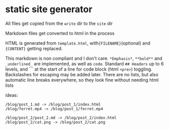 # static site generator
All files get copied from the `write` dir to the `site` dir

Markdown files get converted to html in the process

HTML is generated from `template.html`, with`{FILENAME}`(optional) and `{CONTENT}` getting replaced.

This markdown is non compliant and I don't care. `*Emphasis*`, `**bold**` and `_underlined_` are implemented, as well as ``code``.
Standard `## Headers` up to 6 levels, and \`\`\` at the start of a line for code block (html `<pre>`) toggling. Backslashes for escaping may be added later.
There are no lists, but also automatic line breaks everywhere, so they look fine without needing html lists


ideas:
```
/blog/post_1.md -> /blog/post_1/index.html
/blog/ferret.mp4 -> /blog/post_1/ferret.mp4

/blog/post_2/post_2.md -> /blog/post_2/index.html
/blog/post_2/cat.png -> /blog/post_2/cat.png
```

